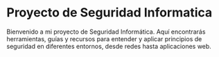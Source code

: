 <h1>Proyecto de Seguridad Informatica</h1>
Bienvenido a mi proyecto de Seguridad Informática. Aquí encontrarás herramientas, guías y recursos para entender y aplicar principios de seguridad en diferentes entornos, desde redes hasta aplicaciones web.
